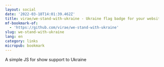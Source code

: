 ```yaml
---
layout: social
date: '2022-03-18T14:01:39.462Z'
title: virae/we-stand-with-ukraine - Ukraine flag badge for your website
mf-bookmark-of:
  - 'https://github.com/virae/we-stand-with-ukraine'
slug: we-stand-with-ukraine
lang: en
category: links
micropub: bookmark
---
```

A simple JS for show support to Ukraine
